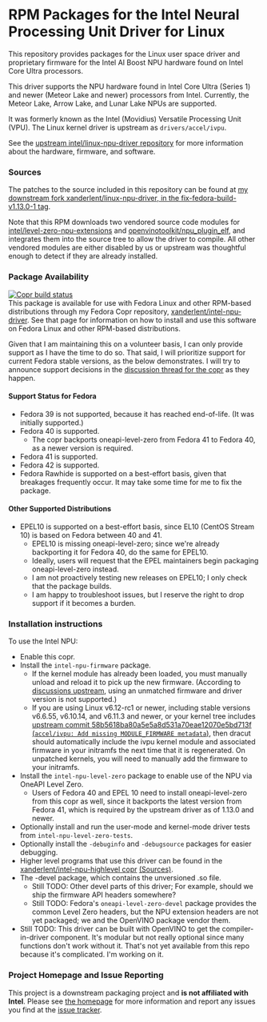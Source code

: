 RPM Packages for the Intel Neural Processing Unit Driver for Linux
==================================================================

This repository provides packages for the Linux user space driver and proprietary firmware for the Intel AI Boost NPU hardware found on Intel Core Ultra processors.

This driver supports the NPU hardware found in Intel Core Ultra (Series 1) and newer (Meteor Lake and newer) processors from Intel. Currently, the Meteor Lake, Arrow Lake, and Lunar Lake NPUs are supported.

It was formerly known as the Intel (Movidius) Versatile Processing Unit (VPU). The Linux kernel driver is upstream as `drivers/accel/ivpu`.

See the [upstream intel/linux-npu-driver repository](https://github.com/intel/linux-npu-driver) for more information about the hardware, firmware, and software.

### Sources

The patches to the source included in this repository can be found at [my downstream fork xanderlent/linux-npu-driver, in the fix-fedora-build-v1.13.0-1 tag](https://github.com/xanderlent/linux-npu-driver/tree/fix-fedora-build-v1.13.0-1).

Note that this RPM downloads two vendored source code modules for [intel/level-zero-npu-extensions](https://github.com/intel/level-zero-npu-extensions/) and [openvinotoolkit/npu\_plugin\_elf](https://github.com/openvinotoolkit/npu_plugin_elf/), and integrates them into the source tree to allow the driver to compile. All other vendored modules are either disabled by us or upstream was thoughtful enough to detect if they are already installed.

### Package Availability

[![Copr build status](https://copr.fedorainfracloud.org/coprs/xanderlent/intel-npu-driver/package/intel-npu-level-zero/status_image/last_build.png)](https://copr.fedorainfracloud.org/coprs/xanderlent/intel-npu-driver/package/intel-npu-level-zero/)  
This package is available for use with Fedora Linux and other RPM-based distributions through my Fedora Copr repository, [xanderlent/intel-npu-driver](https://copr.fedorainfracloud.org/coprs/xanderlent/intel-npu-driver). See that page for information on how to install and use this software on Fedora Linux and other RPM-based distributions.

Given that I am maintaining this on a volunteer basis, I can only provide support as I have the time to do so. That said, I will prioritize support for current Fedora stable versions, as the below demonstrates. I will try to announce support decisions in the [discussion thread for the copr](https://discussion.fedoraproject.org/t/xanderlent-intel-npu-driver/124221) as they happen.

#### Support Status for Fedora

- Fedora 39 is not supported, because it has reached end-of-life. (It was initially supported.)
- Fedora 40 is supported.
  - The copr backports oneapi-level-zero from Fedora 41 to Fedora 40, as a newer version is required.
- Fedora 41 is supported.
- Fedora 42 is supported.
- Fedora Rawhide is supported on a best-effort basis, given that breakages frequently occur. It may take some time for me to fix the package.

#### Other Supported Distributions

- EPEL10 is supported on a best-effort basis, since EL10 (CentOS Stream 10) is based on Fedora between 40 and 41.
  - EPEL10 is missing oneapi-level-zero; since we're already backporting it for Fedora 40, do the same for EPEL10.
  - Ideally, users will request that the EPEL maintainers begin packaging oneapi-level-zero instead.
  - I am not proactively testing new releases on EPEL10; I only check that the package builds.
  - I am happy to troubleshoot issues, but I reserve the right to drop support if it becomes a burden.

### Installation instructions

To use the Intel NPU:

  - Enable this copr.
  - Install the `intel-npu-firmware` package.
    - If the kernel module has already been loaded, you must manually unload and reload it to pick up the new firmware. (According to [discussions upstream](https://github.com/intel/linux-npu-driver/issues/17#issuecomment-2278209529), using an unmatched firmware and driver version is not supported.)
    - If you are using Linux v6.12-rc1 or newer, including stable versions v6.6.55, v6.10.14, and v6.11.3 and newer, or your kernel tree includes [upstream commit 58b5618ba80a5e5a8d531a70eae12070e5bd713f (`accel/ivpu: Add missing MODULE_FIRMWARE metadata`)](https://github.com/torvalds/linux/commit/58b5618ba80a5e5a8d531a70eae12070e5bd713f), then dracut should automatically include the ivpu kernel module and associated firmware in your initramfs the next time that it is regenerated. On unpatched kernels, you will need to manually add the firmware to your initramfs.
  - Install the `intel-npu-level-zero` package to enable use of the NPU via OneAPI Level Zero.
    - Users of Fedora 40 and EPEL 10 need to install oneapi-level-zero from this copr as well, since it backports the latest version from Fedora 41, which is required by the upstream driver as of 1.13.0 and newer.
  - Optionally install and run the user-mode and kernel-mode driver tests from `intel-npu-level-zero-tests`.
  - Optionally install the `-debuginfo` and `-debugsource` packages for easier debugging.
  - Higher level programs that use this driver can be found in the [xanderlent/intel-npu-highlevel copr](https://copr.fedorainfracloud.org/coprs/xanderlent/intel-npu-highlevel/) [(Sources)](https://github.com/xanderlent/intel-npu-highlevel-rpms).
  - The -devel package, which contains the unversioned .so file.
    - Still TODO: Other devel parts of this driver; For example, should we ship the firmware API headers somewhere?
    - Still TODO: Fedora's `oneapi-level-zero-devel` package provides the common Level Zero headers, but the NPU extension headers are not yet packaged; we and the OpenVINO package vendor them.
  - Still TODO: This driver can be built with OpenVINO to get the compiler-in-driver component. It's modular but not really optional since many functions don't work without it. That's not yet available from this repo because it's complicated. I'm working on it.


### Project Homepage and Issue Reporting

This project is a downstream packaging project and **is not affiliated with Intel**. Please see [the homepage](https://github.com/xanderlent/intel-npu-driver-rpm) for more information and report any issues you find at the [issue tracker](https://github.com/xanderlent/intel-npu-driver-rpm/issues).
